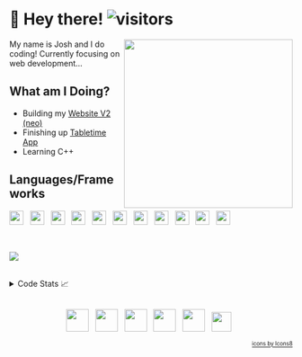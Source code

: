 # 👋 Hey there! ![visitors](https://visitor-badge.laobi.icu/badge?page_id=joshlucpoll.joshlucpoll) 

<img align="right" src="https://media.giphy.com/media/ggX9KFCiXWcmRnyena/giphy.gif" height="300">


My name is Josh and I do coding! Currently focusing on web development...


## What am I Doing?
* Building my [Website V2 (neo)](https://neo.joshlucpoll.com)
* Finishing up [Tabletime App](https://tabletime.app)
* Learning C++

## Languages/Frameworks
<p align="left">
    <a href="https://www.python.org/"><img height="25" src="https://img.icons8.com/color/2x/python.png"></a>&nbsp;&nbsp;
    <a href="https://developer.mozilla.org/en-US/docs/Web/JavaScript"><img height="25" src="https://img.icons8.com/color/2x/javascript.png"></a>&nbsp;&nbsp;
    <a href="https://dart.dev/"><img height="25" src="https://img.icons8.com/color/48/000000/dart.png"></a>&nbsp;&nbsp;
    <a href="https://www.cplusplus.com/"><img height="25" src="https://img.icons8.com/color/2x/c-plus-plus-logo.png"></a>&nbsp;&nbsp;
    <a href="https://docs.oracle.com/javase/7/docs/technotes/guides/language/"><img height="25" src="https://img.icons8.com/color/2x/java-coffee-cup-logo.png"></a>&nbsp;&nbsp;
    <a href="https://reactjs.org/"><img height="25" src="https://img.icons8.com/officel/2x/react.png"></a>&nbsp;&nbsp;
    <a href="https://flutter.dev/"><img height="25" src="https://img.icons8.com/color/48/000000/flutter.png"></a>&nbsp;&nbsp;
    <a href="https://vuejs.org/"><img height="25" src="https://img.icons8.com/color/48/000000/vue-js.png"></a>&nbsp;&nbsp;
    <a href="https://angular.io/"><img height="25" src="https://img.icons8.com/color/48/000000/angularjs.png"></a>&nbsp;&nbsp;
    <a href="https://developer.mozilla.org/en-US/docs/Web/HTML"><img height="25" src="https://img.icons8.com/color/2x/html-5.png"></a>&nbsp;&nbsp;
    <a href="https://developer.mozilla.org/en-US/docs/Web/CSS"><img height="25" src="https://img.icons8.com/color/2x/css3.png"></a>&nbsp;&nbsp;
</p>

<br/>

![](https://github-readme-stats.vercel.app/api?username=joshlucpoll&show_icons=true&include_all_commits=true&theme=dark&bg_color=330,0F2027,2C5364)

<br/>
<details>
    <summary>Code Stats 📈</summary>
    <img src="https://wakatime.com/share/@Joshlucpoll/e78b307a-f078-4e85-a99d-f110238ad8a8.svg" alt="Joshlucpoll Wakatime Activity"/>
    <img src="https://wakatime.com/share/@Joshlucpoll/fd6a55b0-a785-4ab4-83a4-112956e4fd5c.svg" alt="Joshlucpoll Wakatime Activity"/>
</details>
    
<br/>
<p align="center">
    <a href="mailto:hello@joshlucpoll.com"><img height="40" src="https://img.icons8.com/fluent/48/000000/filled-sent.png"></a>&nbsp;&nbsp;
    <a href="https://twitter.com/joshlucpoll"><img height="40" src="https://img.icons8.com/fluent/480/000000/twitter.png"></a>&nbsp;&nbsp;
    <a href="https://linkedin.com/in/joshlucpoll"><img height="40" src="https://img.icons8.com/color/480/000000/linkedin-2.png"></a>&nbsp;&nbsp; 
    <a href="https://stackoverflow.com/users/10472451/joshlucpoll"><img height="40" src="https://img.icons8.com/color/480/000000/stackoverflow.png"></a>&nbsp;&nbsp;
    <a href="https://codepen.io/joshlucpoll"><img height="40" src="https://img.icons8.com/color/480/000000/codepen.png"></a>&nbsp;&nbsp;
    <a href="https://codesandbox.io/u/Joshlucpoll"><img height="35" src="https://cdn4.iconfinder.com/data/icons/logos-brands-5/24/codesandbox-512.png"></a>&nbsp;&nbsp;
</p>

  
<p align="right">
  <sub><sup><a href="https://icons8.com">icons by Icons8</a></sup></sub>
</p>
